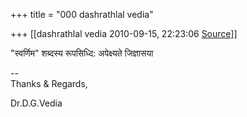 +++
title = "000 dashrathlal vedia"

+++
[[dashrathlal vedia	2010-09-15, 22:23:06 [Source](https://groups.google.com/g/bvparishat/c/iFPS4dqrIGM)]]



"स्वर्णिम" शब्दस्य रूपसिध्दि: अपेक्ष्यते जिज्ञासया  
  
--  
Thanks & Regards,  
  
Dr.D.G.Vedia  

